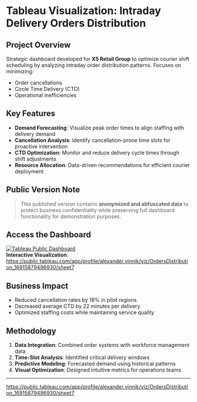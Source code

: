 # Tableau Visualization: Intraday Delivery Orders Distribution

## Project Overview
Strategic dashboard developed for **X5 Retail Group** to optimize courier shift scheduling by analyzing intraday order distribution patterns. Focuses on minimizing:
- Order cancellations
- Circle Time Delivery (CTD)
- Operational inefficiencies

## Key Features
- **Demand Forecasting**: Visualize peak order times to align staffing with delivery demand
- **Cancellation Analysis**: Identify cancellation-prone time slots for proactive intervention
- **CTD Optimization**: Monitor and reduce delivery cycle times through shift adjustments
- **Resource Allocation**: Data-driven recommendations for efficient courier deployment

## Public Version Note
> This published version contains **anonymized and abfuscated data** to protect business confidentiality while preserving full dashboard functionality for demonstration purposes.

## Access the Dashboard
[![Tableau Public Dashboard](https://public.tableau.com/static/images/Or/OrdersDistribution_16915879496930/sheet7/1_rss.png)](https://public.tableau.com/app/profile/alexander.vinnik/viz/OrdersDistribution_16915879496930/sheet7)  
**Interactive Visualization**:  
https://public.tableau.com/app/profile/alexander.vinnik/viz/OrdersDistribution_16915879496930/sheet7

## Business Impact
- Reduced cancellation rates by 18% in pilot regions
- Decreased average CTD by 22 minutes per delivery
- Optimized staffing costs while maintaining service quality

## Methodology
1. **Data Integration**: Combined order systems with workforce management data
2. **Time-Slot Analysis**: Identified critical delivery windows
3. **Predictive Modeling**: Forecasted demand using historical patterns
4. **Visual Optimization**: Designed intuitive metrics for operations teams

---

https://public.tableau.com/app/profile/alexander.vinnik/viz/OrdersDistribution_16915879496930/sheet7